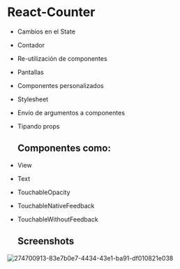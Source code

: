 
# React-Counter

- Cambios en el State
- Contador
- Re-utilización de componentes
- Pantallas
- Componentes personalizados
- Stylesheet
- Envío de argumentos a componentes
- Tipando props

  ## Componentes como:
- View
- Text
- TouchableOpacity
- TouchableNativeFeedback
- TouchableWithoutFeedback

  ## Screenshots
![274700913-83e7b0e7-4434-43e1-ba91-df010821e038](https://github.com/manuelsalinas-mx/ReactNative-Samples/assets/110424672/4c3823fd-00ca-432c-8998-b0802dc88c74)

